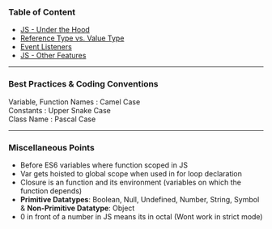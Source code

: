 ### Table of Content

* [JS - Under the Hood](JS%20-%20Under%20the%20Hood.md)
* [Reference Type vs. Value Type](../C%20Sharp/Theoretical%20Concepts/Reference%20Type%20vs.%20Value%20Type.md)
* [Event Listeners](Event%20Listeners.md)
* [JS - Other Features](JS%20-%20Other%20Features.md)

---

### Best Practices & Coding Conventions

Variable, Function Names : Camel Case  
Constants : Upper Snake Case  
Class Name : Pascal Case

---

### Miscellaneous Points

* Before ES6 variables where function scoped in JS
* Var gets hoisted to global scope when used in for loop declaration
* Closure is an function and its environment (variables on which the function depends)
* **Primitive Datatypes**: Boolean, Null, Undefined, Number, String, Symbol & **Non-Primitive Datatype**: Object
* 0 in front of a number in JS means its in octal (Wont work in strict mode)
